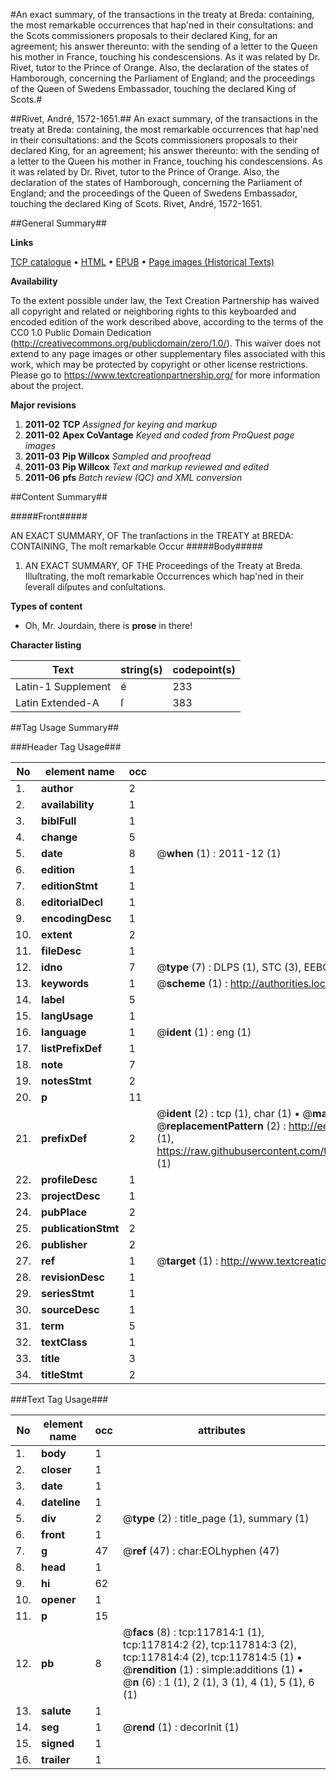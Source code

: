 #An exact summary, of the transactions in the treaty at Breda: containing, the most remarkable occurrences that hap'ned in their consultations: and the Scots commissioners proposals to their declared King, for an agreement; his answer thereunto: with the sending of a letter to the Queen his mother in France, touching his condescensions. As it was related by Dr. Rivet, tutor to the Prince of Orange. Also, the declaration of the states of Hamborough, concerning the Parliament of England; and the proceedings of the Queen of Swedens Embassador, touching the declared King of Scots.#

##Rivet, André, 1572-1651.##
An exact summary, of the transactions in the treaty at Breda: containing, the most remarkable occurrences that hap'ned in their consultations: and the Scots commissioners proposals to their declared King, for an agreement; his answer thereunto: with the sending of a letter to the Queen his mother in France, touching his condescensions. As it was related by Dr. Rivet, tutor to the Prince of Orange. Also, the declaration of the states of Hamborough, concerning the Parliament of England; and the proceedings of the Queen of Swedens Embassador, touching the declared King of Scots.
Rivet, André, 1572-1651.

##General Summary##

**Links**

[TCP catalogue](http://www.ota.ox.ac.uk/tcp/)  • 
[HTML](http://tei.it.ox.ac.uk/tcp/Texts-HTML/free/A91/A91850.html)  • 
[EPUB](http://tei.it.ox.ac.uk/tcp/Texts-EPUB/free/A91/A91850.epub) • 
[Page images (Historical Texts)](https://historicaltexts.jisc.ac.uk/eebo-99865569e)

**Availability**

To the extent possible under law, the Text Creation Partnership has waived all copyright and related or neighboring rights to this keyboarded and encoded edition of the work described above, according to the terms of the CC0 1.0 Public Domain Dedication (http://creativecommons.org/publicdomain/zero/1.0/). This waiver does not extend to any page images or other supplementary files associated with this work, which may be protected by copyright or other license restrictions. Please go to https://www.textcreationpartnership.org/ for more information about the project.

**Major revisions**

1. __2011-02__ __TCP__ *Assigned for keying and markup*
1. __2011-02__ __Apex CoVantage__ *Keyed and coded from ProQuest page images*
1. __2011-03__ __Pip Willcox__ *Sampled and proofread*
1. __2011-03__ __Pip Willcox__ *Text and markup reviewed and edited*
1. __2011-06__ __pfs__ *Batch review (QC) and XML conversion*

##Content Summary##

#####Front#####

AN EXACT SUMMARY, OF The tranſactions in the TREATY at BREDA: CONTAINING, The moſt
remarkable Occur
#####Body#####

1. AN EXACT SUMMARY, OF THE Proceedings of the Treaty at Breda.
Illuſtrating, the moſt remarkable Occurrences which hap'ned in their ſeverall diſputes and
conſultations.

**Types of content**

  * Oh, Mr. Jourdain, there is **prose** in there!

**Character listing**


|Text|string(s)|codepoint(s)|
|---|---|---|
|Latin-1 Supplement|é|233|
|Latin Extended-A|ſ|383|

##Tag Usage Summary##

###Header Tag Usage###

|No|element name|occ|attributes|
|---|---|---|---|
|1.|__author__|2||
|2.|__availability__|1||
|3.|__biblFull__|1||
|4.|__change__|5||
|5.|__date__|8| @__when__ (1) : 2011-12 (1)|
|6.|__edition__|1||
|7.|__editionStmt__|1||
|8.|__editorialDecl__|1||
|9.|__encodingDesc__|1||
|10.|__extent__|2||
|11.|__fileDesc__|1||
|12.|__idno__|7| @__type__ (7) : DLPS (1), STC (3), EEBO-CITATION (1), PROQUEST (1), VID (1)|
|13.|__keywords__|1| @__scheme__ (1) : http://authorities.loc.gov/ (1)|
|14.|__label__|5||
|15.|__langUsage__|1||
|16.|__language__|1| @__ident__ (1) : eng (1)|
|17.|__listPrefixDef__|1||
|18.|__note__|7||
|19.|__notesStmt__|2||
|20.|__p__|11||
|21.|__prefixDef__|2| @__ident__ (2) : tcp (1), char (1)  •  @__matchPattern__ (2) : ([0-9\-]+):([0-9IVX]+) (1), (.+) (1)  •  @__replacementPattern__ (2) : http://eebo.chadwyck.com/downloadtiff?vid=$1&page=$2 (1), https://raw.githubusercontent.com/textcreationpartnership/Texts/master/tcpchars.xml#$1 (1)|
|22.|__profileDesc__|1||
|23.|__projectDesc__|1||
|24.|__pubPlace__|2||
|25.|__publicationStmt__|2||
|26.|__publisher__|2||
|27.|__ref__|1| @__target__ (1) : http://www.textcreationpartnership.org/docs/. (1)|
|28.|__revisionDesc__|1||
|29.|__seriesStmt__|1||
|30.|__sourceDesc__|1||
|31.|__term__|5||
|32.|__textClass__|1||
|33.|__title__|3||
|34.|__titleStmt__|2||


###Text Tag Usage###

|No|element name|occ|attributes|
|---|---|---|---|
|1.|__body__|1||
|2.|__closer__|1||
|3.|__date__|1||
|4.|__dateline__|1||
|5.|__div__|2| @__type__ (2) : title_page (1), summary (1)|
|6.|__front__|1||
|7.|__g__|47| @__ref__ (47) : char:EOLhyphen (47)|
|8.|__head__|1||
|9.|__hi__|62||
|10.|__opener__|1||
|11.|__p__|15||
|12.|__pb__|8| @__facs__ (8) : tcp:117814:1 (1), tcp:117814:2 (2), tcp:117814:3 (2), tcp:117814:4 (2), tcp:117814:5 (1)  •  @__rendition__ (1) : simple:additions (1)  •  @__n__ (6) : 1 (1), 2 (1), 3 (1), 4 (1), 5 (1), 6 (1)|
|13.|__salute__|1||
|14.|__seg__|1| @__rend__ (1) : decorInit (1)|
|15.|__signed__|1||
|16.|__trailer__|1||
